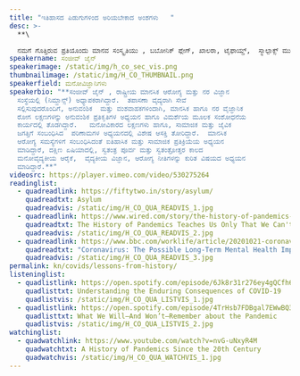 ```yaml
---
title: "ಇತಿಹಾಸದ ಪಿಡುಗುಗಳಿಂದ ಅರಿಯಬೇಕಾದ ಅಂಶಗಳು   "
desc: >-
  **\

  ನಮಗೆ ಗೊತ್ತಿರುವ ಪ್ರತಿಯೊಂದು ಮಾನವ ಸಂಸ್ಕೃತಿಯು , ಬಬೋನಿಕ್‌ ಪ್ಲೇಗ್‌, ಖಾಲರಾ, ಟೈಫಾಯ್ಡ್‌,  ಸ್ಮಾಲ್ಪಾಕ್ಸ್ ಮುಂತಾದ  ಹಲವಾರು ಮಹಾಮಾರಿಗಳನ್ನು ಎದುರಿಸಿವೆ.  ಈ ಪಿಡುಗುಗಳಿಗೆ ಸಮಾಜದ ಪ್ರತಿಕ್ರಿಯೆಗಳು ಇತಿಹಾಸವನ್ನು  ರೂಪಿಸಿವೆ, ವರ್ತಮಾನದ ಜೀವನದ ಮೇಲೂ ಪರಿಣಾಮ ಬೀರುತ್ತಿವೆ.   ಡಾ. ಸಂಜೀವ್‌ ಜೈನ್  ರಂತಹ  ಮನೋವಿಜ್ಞಾನಿಗಳಿಗೆ ಭೂತ-ಪೂರ್ವ ಪಿಡುಗುಗಳು ಮತ್ತು ವರ್ತಮಾನ ಯುಗದ ಸಮಾಜದ ನಡುವಣ ಸಂಬಂಧವು ಕುತೂಹಲ ಕೆರಳಿಸಿದೆ,  ಇವರು ದಕ್ಷಿಣ ಏಷಿಯಾದ ವೈದ್ಯಕೀಯ ಇತಿಹಾಸ ಮತ್ತು ಮಾನಸಿಕ ಆರೋಗ್ಯದ ವಿಷಯದಲ್ಲಿ ವಿಸ್ತೃತ ಅಧ್ಯಯನ ನೆಡೆಸಿದ್ದಾರೆ.**
speakername: ಸಂಜೀವ್‌ ಜೈನ್
speakerimage: /static/img/h_co_sec_vis.png
thumbnailimage: /static/img/H_CO_THUMBNAIL.png
speakerfield: ಮನೋವಿಜ್ಞಾನಿಗಳು
speakerbio: "**ಸಂಜೀವ್‌ ಜೈನ್ , ರಾಷ್ಟ್ರೀಯ ಮಾನಸಿಕ ಆರೋಗ್ಯ ಮತ್ತು ನರ ವಿಜ್ಞಾನ
  ಸಂಸ್ಥೆಯಲ್ಲಿ (ನಿಮ್ಹಾನ್ಸ್)‌ ಅಧ್ಯಾಪಕರಾಗಿದ್ದಾರೆ.  ತಪಾಸಣಾ ವೈದ್ಯರಾಗಿ ಸೇವೆ
  ಸಲ್ಲಿಸುವುದರೊಂದಿಗೆ, ಅನುವಂಶಿಕ  ಮತ್ತು ವಂಶವಾಹಕಗಳಿಂದಾಗಿ, ಮಾನಸಿಕ ಹಾಗೂ ನರ ವೈಜ್ಞಾನಿಕ
  ರೋಗ ಲಕ್ಷಣಗಳನ್ನು ಅನುವಂಶಿಕ ಪ್ರತಿಕೃತಿಗಳ ಅಧ್ಯಯನ ಹಾಗೂ ವಿಮರ್ಶೆಯ ಮೂಲಕ ಸಂಶೋಧನೆಯ
  ಕಾರ್ಯದಲ್ಲಿ ತೊಡಗಿದ್ದಾರೆ.   ಮನೋವಿಕಾರದ ಲಕ್ಷಣಗಳು ಹಾಗೂ, ಸಾಮಾಜಿಕ ಮತ್ತು ಜೈವಿಕ
  ಜಗತ್ತಿಗೆ ಸಂಬಂಧಿಸಿದ  ಪರಿಣಾಮಗಳ ಅಧ್ಯಯನದಲ್ಲಿ ವಿಶೇಷ ಆಸಕ್ತಿ ತೋರಿದ್ದಾರೆ.  ಮಾನಸಿಕ
  ಆರೋಗ್ಯ ಸಮಸ್ಯೆಗಳಿಗೆ ಸಂಬಂಧಿಸಿದಂತೆ ಐತಿಹಾಸಿಕ ಮತ್ತು ಸಾಮಾಜಿಕ ಪ್ರತಿಕ್ರಿಯೆಯ ಅಧ್ಯಯನ
  ಮಾಡಿದ್ದಾರೆ, ದಕ್ಷಿಣ ಏಷಿಯಾದಲ್ಲಿ, ಸ್ವತಂತ್ರ ಪೂರ್ವ ಮತ್ತು ಸ್ವತಂತ್ರೋತ್ತರ ಕಾಲದ
  ಮನೋವೈದ್ಯಕೀಯ ಆರೈಕೆ,  ವೈದ್ಯಕೀಯ ವಿಜ್ಞಾನ, ಆರೋಗ್ಯ ನೀತಿಗಳನ್ನು ಕುರಿತ ವಿಷಯದ ಅಧ್ಯಯನ
  ಮಾಡಿದ್ದಾರೆ.**"
videosrc: https://player.vimeo.com/video/530275264
readinglist:
  - quadreadlink: https://fiftytwo.in/story/asylum/
    quadreadtxt: Asylum
    quadreadvis: /static/img/H_CO_QUA_READVIS_1.jpg
  - quadreadlink: https://www.wired.com/story/the-history-of-pandemics-teaches-us-only-that-we-cant-be-taught/
    quadreadtxt: The History of Pandemics Teaches Us Only That We Can't Be Taught
    quadreadvis: /static/img/H_CO_QUA_READVIS_2.jpg
  - quadreadlink: https://www.bbc.com/worklife/article/20201021-coronavirus-the-possible-long-term-mental-health-impacts
    quadreadtxt: "Coronavirus: The Possible Long-Term Mental Health Impacts"
    quadreadvis: /static/img/H_CO_QUA_READVIS_3.jpg
permalink: kn/covids/lessons-from-history/
listeninglist:
  - quadlistlink: https://open.spotify.com/episode/6Jk8r31r276ey4gQCfh6G0
    quadlisttxt: Understanding the Enduring Consequences of COVID-19
    quadlistvis: /static/img/H_CO_QUA_LISTVIS_1.jpg
  - quadlistlink: https://open.spotify.com/episode/4TrHsb7FDBgal7EWwBQ3TK
    quadlisttxt: What We Will—And Won’t—Remember about the Pandemic
    quadlistvis: /static/img/H_CO_QUA_LISTVIS_2.jpg
watchinglist:
  - quadwatchlink: https://www.youtube.com/watch?v=nvG-uNxyR4M
    quadwatchtxt: A History of Pandemics Since the 20th Century
    quadwatchvis: /static/img/H_CO_QUA_WATCHVIS_1.jpg
---
```

